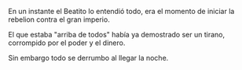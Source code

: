 En un instante el Beatito lo entendió todo, era el momento de iniciar la rebelion contra el gran imperio.

El que estaba "arriba de todos" había ya demostrado ser un tirano, corrompido por el poder y el dinero.

Sin embargo todo se derrumbo al llegar la noche.